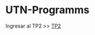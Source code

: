 # UTN-Programms
Ingresar al TP2 >> [TP2](https://github.com/dapris12/UTN-Programms/blob/2309df370b19c7a2c2f5840c08ec79be6a503524/Trabajos%20Practicos/TP2.py)
